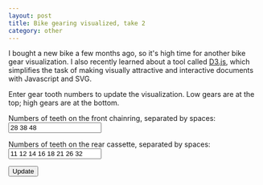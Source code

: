 ```yaml
---
layout: post
title: Bike gearing visualized, take 2
category: other
---
```


I bought a new bike a few months ago, so it's high time for another bike gear visualization.  I also recently learned about a tool called [D3.js](http://d3js.org), which simplifies the task of making visually attractive and interactive documents with Javascript and SVG.

Enter gear tooth numbers to update the visualization.  Low gears are at the top; high gears are at the bottom.

<script type="text/javascript" src="/assets/js/d3.v3.js">/* Empty comment to make Jekyll happy */</script>
<script type="text/javascript" src="/assets/posts{{ page.id }}/bikegears.js">/* Empty comment to make Jekyll happy */</script>


Numbers of teeth on the front chainring, separated by spaces:
<input id="chainring" type="text" value="28 38 48" onBlur="calculateGears()"/>

Numbers of teeth on the rear cassette, separated by spaces:
<input id="cassette" type="text" value="11 12 14 16 18 21 26 32" onBlur="calculateGears()"/>

<button onClick="calculateGears()">Update</button>

<div class="output">
<svg width="400" height="600">

</svg>
</div>


